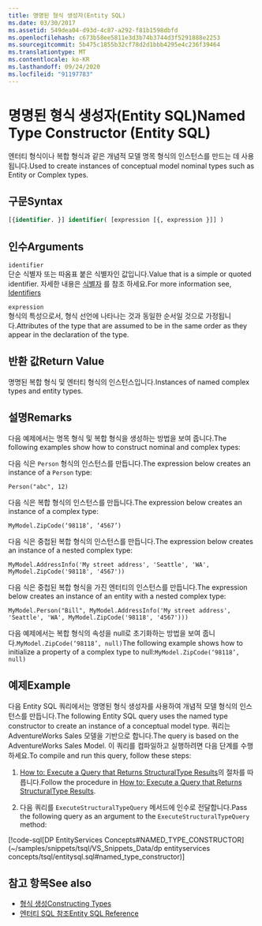 ```yaml
---
title: 명명된 형식 생성자(Entity SQL)
ms.date: 03/30/2017
ms.assetid: 549dea04-d93d-4c87-a292-f81b1598dbfd
ms.openlocfilehash: c673b58ee5811e3d3b74b3744d3f5291888e2253
ms.sourcegitcommit: 5b475c1855b32cf78d2d1bbb4295e4c236f39464
ms.translationtype: MT
ms.contentlocale: ko-KR
ms.lasthandoff: 09/24/2020
ms.locfileid: "91197783"
---
```

# <a name="named-type-constructor-entity-sql"></a><span data-ttu-id="4200e-102">명명된 형식 생성자(Entity SQL)</span><span class="sxs-lookup"><span data-stu-id="4200e-102">Named Type Constructor (Entity SQL)</span></span>

<span data-ttu-id="4200e-103">엔터티 형식이나 복합 형식과 같은 개념적 모델 명목 형식의 인스턴스를 만드는 데 사용됩니다.</span><span class="sxs-lookup"><span data-stu-id="4200e-103">Used to create instances of conceptual model nominal types such as Entity or Complex types.</span></span>  
  
## <a name="syntax"></a><span data-ttu-id="4200e-104">구문</span><span class="sxs-lookup"><span data-stu-id="4200e-104">Syntax</span></span>  
  
```sql  
[{identifier. }] identifier( [expression [{, expression }]] )  
```  
  
## <a name="arguments"></a><span data-ttu-id="4200e-105">인수</span><span class="sxs-lookup"><span data-stu-id="4200e-105">Arguments</span></span>  

 `identifier`  
 <span data-ttu-id="4200e-106">단순 식별자 또는 따옴표 붙은 식별자인 값입니다.</span><span class="sxs-lookup"><span data-stu-id="4200e-106">Value that is a simple or quoted identifier.</span></span> <span data-ttu-id="4200e-107">자세한 내용은 [식별자](identifiers-entity-sql.md) 를 참조 하세요.</span><span class="sxs-lookup"><span data-stu-id="4200e-107">For more information see, [Identifiers](identifiers-entity-sql.md)</span></span>  
  
 `expression`  
 <span data-ttu-id="4200e-108">형식의 특성으로서, 형식 선언에 나타나는 것과 동일한 순서일 것으로 가정됩니다.</span><span class="sxs-lookup"><span data-stu-id="4200e-108">Attributes of the type that are assumed to be in the same order as they appear in the declaration of the type.</span></span>  
  
## <a name="return-value"></a><span data-ttu-id="4200e-109">반환 값</span><span class="sxs-lookup"><span data-stu-id="4200e-109">Return Value</span></span>  

 <span data-ttu-id="4200e-110">명명된 복합 형식 및 엔터티 형식의 인스턴스입니다.</span><span class="sxs-lookup"><span data-stu-id="4200e-110">Instances of named complex types and entity types.</span></span>  
  
## <a name="remarks"></a><span data-ttu-id="4200e-111">설명</span><span class="sxs-lookup"><span data-stu-id="4200e-111">Remarks</span></span>  

 <span data-ttu-id="4200e-112">다음 예제에서는 명목 형식 및 복합 형식을 생성하는 방법을 보여 줍니다.</span><span class="sxs-lookup"><span data-stu-id="4200e-112">The following examples show how to construct nominal and complex types:</span></span>  
  
 <span data-ttu-id="4200e-113">다음 식은 `Person` 형식의 인스턴스를 만듭니다.</span><span class="sxs-lookup"><span data-stu-id="4200e-113">The expression below creates an instance of a `Person` type:</span></span>  
  
 `Person("abc", 12)`  
  
 <span data-ttu-id="4200e-114">다음 식은 복합 형식의 인스턴스를 만듭니다.</span><span class="sxs-lookup"><span data-stu-id="4200e-114">The expression below creates an instance of a complex type:</span></span>  
  
 `MyModel.ZipCode(‘98118’, ‘4567’)`  
  
 <span data-ttu-id="4200e-115">다음 식은 중첩된 복합 형식의 인스턴스를 만듭니다.</span><span class="sxs-lookup"><span data-stu-id="4200e-115">The expression below creates an instance of a nested complex type:</span></span>  
  
 `MyModel.AddressInfo('My street address', 'Seattle', 'WA', MyModel.ZipCode('98118', '4567'))`  
  
 <span data-ttu-id="4200e-116">다음 식은 중첩된 복합 형식을 가진 엔터티의 인스턴스를 만듭니다.</span><span class="sxs-lookup"><span data-stu-id="4200e-116">The expression below creates an instance of an entity with a nested complex type:</span></span>  
  
 `MyModel.Person("Bill", MyModel.AddressInfo('My street address', 'Seattle', 'WA', MyModel.ZipCode('98118', '4567')))`  
  
 <span data-ttu-id="4200e-117">다음 예제에서는 복합 형식의 속성을 null로 초기화하는 방법을 보여 줍니다.`MyModel.ZipCode(‘98118’, null)`</span><span class="sxs-lookup"><span data-stu-id="4200e-117">The following example shows how to initialize a property of a complex type to null:`MyModel.ZipCode(‘98118’, null)`</span></span>  
  
## <a name="example"></a><span data-ttu-id="4200e-118">예제</span><span class="sxs-lookup"><span data-stu-id="4200e-118">Example</span></span>  

 <span data-ttu-id="4200e-119">다음 Entity SQL 쿼리에서는 명명된 형식 생성자를 사용하여 개념적 모델 형식의 인스턴스를 만듭니다.</span><span class="sxs-lookup"><span data-stu-id="4200e-119">The following Entity SQL query uses the named type constructor to create an instance of a conceptual model type.</span></span> <span data-ttu-id="4200e-120">쿼리는 AdventureWorks Sales 모델을 기반으로 합니다.</span><span class="sxs-lookup"><span data-stu-id="4200e-120">The query is based on the AdventureWorks Sales Model.</span></span> <span data-ttu-id="4200e-121">이 쿼리를 컴파일하고 실행하려면 다음 단계를 수행하세요.</span><span class="sxs-lookup"><span data-stu-id="4200e-121">To compile and run this query, follow these steps:</span></span>  
  
1. <span data-ttu-id="4200e-122">[How to: Execute a Query that Returns StructuralType Results](../how-to-execute-a-query-that-returns-structuraltype-results.md)의 절차를 따릅니다.</span><span class="sxs-lookup"><span data-stu-id="4200e-122">Follow the procedure in [How to: Execute a Query that Returns StructuralType Results](../how-to-execute-a-query-that-returns-structuraltype-results.md).</span></span>  
  
2. <span data-ttu-id="4200e-123">다음 쿼리를 `ExecuteStructuralTypeQuery` 메서드에 인수로 전달합니다.</span><span class="sxs-lookup"><span data-stu-id="4200e-123">Pass the following query as an argument to the `ExecuteStructuralTypeQuery` method:</span></span>  
  
 [!code-sql[DP EntityServices Concepts#NAMED_TYPE_CONSTRUCTOR](~/samples/snippets/tsql/VS_Snippets_Data/dp entityservices concepts/tsql/entitysql.sql#named_type_constructor)]  
  
## <a name="see-also"></a><span data-ttu-id="4200e-124">참고 항목</span><span class="sxs-lookup"><span data-stu-id="4200e-124">See also</span></span>

- [<span data-ttu-id="4200e-125">형식 생성</span><span class="sxs-lookup"><span data-stu-id="4200e-125">Constructing Types</span></span>](constructing-types-entity-sql.md)
- [<span data-ttu-id="4200e-126">엔터티 SQL 참조</span><span class="sxs-lookup"><span data-stu-id="4200e-126">Entity SQL Reference</span></span>](entity-sql-reference.md)
